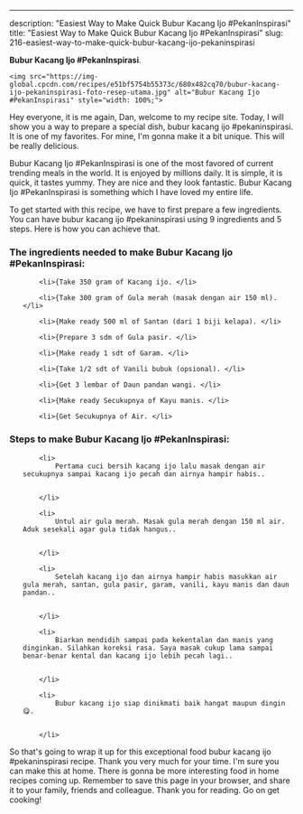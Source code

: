 ---
description: "Easiest Way to Make Quick Bubur Kacang Ijo #PekanInspirasi"
title: "Easiest Way to Make Quick Bubur Kacang Ijo #PekanInspirasi"
slug: 216-easiest-way-to-make-quick-bubur-kacang-ijo-pekaninspirasi

<p>
	<strong>Bubur Kacang Ijo #PekanInspirasi</strong>. 
	
</p>
<p>
	
	<img src="https://img-global.cpcdn.com/recipes/e51bf5754b55373c/680x482cq70/bubur-kacang-ijo-pekaninspirasi-foto-resep-utama.jpg" alt="Bubur Kacang Ijo #PekanInspirasi" style="width: 100%;">
	
	
</p>
<p>
	Hey everyone, it is me again, Dan, welcome to my recipe site. Today, I will show you a way to prepare a special dish, bubur kacang ijo #pekaninspirasi. It is one of my favorites. For mine, I'm gonna make it a bit unique. This will be really delicious.
</p>
	
<p>
	
</p>
<p>
	Bubur Kacang Ijo #PekanInspirasi is one of the most favored of current trending meals in the world. It is enjoyed by millions daily. It is simple, it is quick, it tastes yummy. They are nice and they look fantastic. Bubur Kacang Ijo #PekanInspirasi is something which I have loved my entire life.
</p>

<p>
To get started with this recipe, we have to first prepare a few ingredients. You can have bubur kacang ijo #pekaninspirasi using 9 ingredients and 5 steps. Here is how you can achieve that.
</p>

<h3>The ingredients needed to make Bubur Kacang Ijo #PekanInspirasi:</h3>

<ol>
	
		<li>{Take 350 gram of Kacang ijo. </li>
	
		<li>{Take 300 gram of Gula merah (masak dengan air 150 ml). </li>
	
		<li>{Make ready 500 ml of Santan (dari 1 biji kelapa). </li>
	
		<li>{Prepare 3 sdm of Gula pasir. </li>
	
		<li>{Make ready 1 sdt of Garam. </li>
	
		<li>{Take 1/2 sdt of Vanili bubuk (opsional). </li>
	
		<li>{Get 3 lembar of Daun pandan wangi. </li>
	
		<li>{Make ready Secukupnya of Kayu manis. </li>
	
		<li>{Get Secukupnya of Air. </li>
	
</ol>
<p>
	
</p>

<h3>Steps to make Bubur Kacang Ijo #PekanInspirasi:</h3>

<ol>
	
		<li>
			Pertama cuci bersih kacang ijo lalu masak dengan air secukupnya sampai kacang ijo pecah dan airnya hampir habis..
			
			
		</li>
	
		<li>
			Untul air gula merah. Masak gula merah dengan 150 ml air. Aduk sesekali agar gula tidak hangus..
			
			
		</li>
	
		<li>
			Setelah kacang ijo dan airnya hampir habis masukkan air gula merah, santan, gula pasir, garam, vanili, kayu manis dan daun pandan..
			
			
		</li>
	
		<li>
			Biarkan mendidih sampai pada kekentalan dan manis yang dinginkan. Silahkan koreksi rasa. Saya masak cukup lama sampai benar-benar kental dan kacang ijo lebih pecah lagi..
			
			
		</li>
	
		<li>
			Bubur kacang ijo siap dinikmati baik hangat maupun dingin😋.
			
			
		</li>
	
</ol>

<p>
	
</p>

<p>
	So that's going to wrap it up for this exceptional food bubur kacang ijo #pekaninspirasi recipe. Thank you very much for your time. I'm sure you can make this at home. There is gonna be more interesting food in home recipes coming up. Remember to save this page in your browser, and share it to your family, friends and colleague. Thank you for reading. Go on get cooking!
</p>
